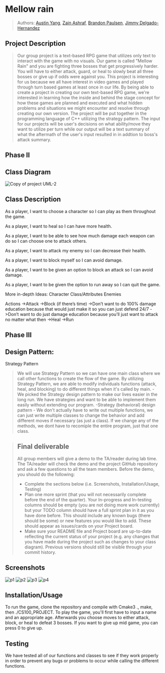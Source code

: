 # Mellow rain
 > Authors: [Austin Yang](https://github.com/Toona114),
 >          [Zain Ashraf](https://github.com/zain-ashraf),
 >          [Brandon Paulsen](https://github.com/Poly1581),
 >          [Jimmy Delgado-Hernandez](https://github.com/Maker424)

## Project Description
 > Our group project is a text-based RPG game that utilizes only text to interact with the game with no visuals. Our game is called "Mellow Rain" and you are fighting three bosses that get progressively harder. You will have to either attack, guard, or heal to slowly beat all three bosses or give up if odds were against you.
This project is interesting for us because we all have interest in video games and played through turn based games at least once in our life. By being able to create a project in creating our own text-based RPG game, we're interested in learning how the inside and behind the stage concept for how these games are planned and executed and what hidden problems and situations we might encounter and resolve through creating our own version.
 > The project will be put together in the programming language of C++ utilizing the strategy pattern.
 > The input for our projects will be user's decisions on what ability/move they want to utilize per turn while our output will be a text summary of what the aftermath of the user's input resulted in in addtion to boss's attack summary.

 ## Phase II
## Class Diagram
![Copy of project UML-2](https://user-images.githubusercontent.com/66814336/171773256-10761952-e149-49f7-b54c-74179aa5bc32.png)




## Class Description
As a player, I want to choose a character so I can play as them throughout the game.

As a player, I want to heal so I can have more health.

As a player, I want to be able to see how much damage each weapon can do so I can choose one to attack others.

As a player, I want to attack my enemy so I can decrease their health.

As a player, I want to block myself so I can avoid damage.

As a player, I want to be given an option to block an attack so I can avoid damage.

As a player, I want to be given the option to run away so I can quit the game.

More in-depth
Ideas:
Character
Class/Attributes
Enemies

Actions
->Attack
->Block (if there’s time)
				->Don’t want to do 100% damage education because that would just make it so you can just defend 24/7
				->Don’t want to do just damage education because you’ll just want to attack no matter what then
->Heal
->Run



 ## Phase III
 ## Design Pattern: 
Strategy Pattern
>We will use Strategy Pattern so we can have one main class where we call other functions to create the flow of the game. By utilizing Strategy Pattern, we are able to modify individuals functions (attack, heal, and blocking) to do different things when it's called by main.
-We picked the Strategy design pattern to make our lives easier in the long run. We have strategies and want to be able to implement them easily without extending our program.
 -Strategy (behavioral) design pattern - We don't actually have to write out multiple functions, we can just write multiple classes to change the behavior and add different moves if necessary (as just a class). If we change any of the methods, we dont have to recomiple the entire program, just that one class.

 
 > ## Final deliverable
 > All group members will give a demo to the TA/reader during lab time. The TA/reader will check the demo and the project GitHub repository and ask a few questions to all the team members. 
 > Before the demo, you should do the following:
 > * Complete the sections below (i.e. Screenshots, Installation/Usage, Testing)
 > * Plan one more sprint (that you will not necessarily complete before the end of the quarter). Your In-progress and In-testing columns should be empty (you are not doing more work currently) but your TODO column should have a full sprint plan in it as you have done before. This should include any known bugs (there should be some) or new features you would like to add. These should appear as issues/cards on your Project board.
 > * Make sure your README file and Project board are up-to-date reflecting the current status of your project (e.g. any changes that you have made during the project such as changes to your class diagram). Previous versions should still be visible through your commit history. 
 
 ## Screenshots
  ![p1](https://cdn.discordapp.com/attachments/961506732679503932/982116806653267988/1.JPG)
  ![p2](https://cdn.discordapp.com/attachments/961506732679503932/982116806875561994/2.JPG)
  ![p3](https://cdn.discordapp.com/attachments/961506732679503932/982116807156572170/3.JPG)
  ![p4](https://cdn.discordapp.com/attachments/961506732679503932/982116807450189824/4.JPG)
 ## Installation/Usage
To run the game, clone the repository and compile with Cmake3 ., make, then ./CS100_PROJECT.
To play the game, you'll first have to input a name and an appropriate age. Afterwards you choose moves to either attack, block, or heal to defeat 3 bosses. If you want to give up mid game, you can press 0 to give up.

 ## Testing
We have tested all of our functions and classes to see if they work properly in order to prevent any bugs or problems to occur while calling the different functions.
 

